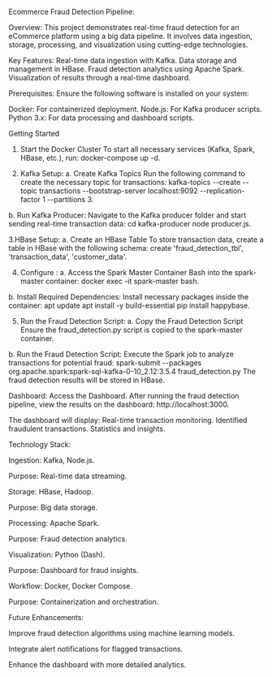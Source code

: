 Ecommerce Fraud Detection Pipeline:

Overview:
This project demonstrates real-time fraud detection for an eCommerce platform using a big data pipeline. It involves data ingestion, storage, processing, and visualization using cutting-edge technologies.

Key Features:
Real-time data ingestion with Kafka.
Data storage and management in HBase.
Fraud detection analytics using Apache Spark.
Visualization of results through a real-time dashboard.

Prerequisites:
Ensure the following software is installed on your system:

Docker: For containerized deployment.
Node.js: For Kafka producer scripts.
Python 3.x: For data processing and dashboard scripts.


Getting Started

1. Start the Docker Cluster
To start all necessary services (Kafka, Spark, HBase, etc.), run:
docker-compose up -d.



2. Kafka Setup:
a. Create Kafka Topics
Run the following command to create the necessary topic for transactions:
kafka-topics --create --topic transactions --bootstrap-server localhost:9092 --replication-factor 1 --partitions 3.

b. Run Kafka Producer:
Navigate to the Kafka producer folder and start sending real-time transaction data:
cd kafka-producer
node producer.js.


3.HBase Setup:
a. Create an HBase Table
To store transaction data, create a table in HBase with the following schema:
create 'fraud_detection_tbl', 'transaction_data', 'customer_data'.

4. Configure :
a. Access the Spark Master Container
Bash into the spark-master container:
docker exec -it spark-master bash.

b. Install Required Dependencies:
Install necessary packages inside the container:
apt update
apt install -y build-essential
pip install happybase.



5. Run the Fraud Detection Script:
a. Copy the Fraud Detection Script
Ensure the fraud_detection.py script is copied to the spark-master container.

b. Run the Fraud Detection Script:
Execute the Spark job to analyze transactions for potential fraud:
spark-submit --packages org.apache.spark:spark-sql-kafka-0-10_2.12:3.5.4 fraud_detection.py
The fraud detection results will be stored in HBase.




Dashboard:
Access the Dashboard.
After running the fraud detection pipeline, view the results on the dashboard:
http://localhost:3000.

The dashboard will display:
Real-time transaction monitoring.
Identified fraudulent transactions.
Statistics and insights.

Technology Stack:

Ingestion: Kafka, Node.js.

Purpose: Real-time data streaming.

Storage: HBase, Hadoop.

Purpose: Big data storage.

Processing: Apache Spark.

Purpose: Fraud detection analytics.

Visualization: Python (Dash).

Purpose: Dashboard for fraud insights.

Workflow: Docker, Docker Compose.

Purpose: Containerization and orchestration.

Future Enhancements:

Improve fraud detection algorithms using machine learning models.

Integrate alert notifications for flagged transactions.

Enhance the dashboard with more detailed analytics.





